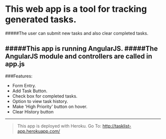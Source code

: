 This web app is a tool for tracking generated tasks.
=====================================
#####The user can submit new tasks and also clear completed tasks.

#####This app is running AngularJS. 
#####The AngularJS module and controllers are called in app.js
---
###Features:
* Form Entry.
* Add Task Button.
* Check box for completed tasks.
* Option to view task history.
* Make 'High Priority' button on hover.
* Clear History button
---------------------------------------------
>This app is deployed with Heroku. 
Go To:  http://tasklist-app.herokuapp.com/
